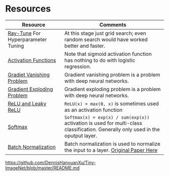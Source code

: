 # Resources

| Resource | Comments |
| --- | --- |
| [Ray-Tune](https://docs.ray.io/en/latest/tune/index.html) For Hyperparameter Tuning | At this stage just grid search; even random search would have worked better and faster. |
| [Activation Functions](https://youtu.be/Y9qdKsOHRjA) | Note that sigmoid activation function has nothing to do with logistic regression. |
| [Gradiet Vanishing Problem](https://youtu.be/JIWXbzRXk1I) | Gradient vanishing problem is a problem with deep neural networks. |
| [Gradient Exploding Problem](https://youtu.be/IJ9atfxFjOQ) | Gradient exploding problem is a problem with deep neural networks. |
| [ReLU and Leaky ReLU](https://youtu.be/DDBk3ZFNtJc) | `ReLU(x) = max(0, x)` is sometimes used as an activation function |
| [Softmax](https://youtu.be/8ah-qhvaQqU) | `Softmax(x) = exp(x) / sum(exp(x))` activation is used for multi-class classification. Generally only used in the oputput layer. |
| [Batch Normalization](https://youtu.be/1XMjfhEFbFA) | Batch normalization is used to normalize the input to a layer. [Original Paper Here](https://arxiv.org/abs/1502.03167) |

https://github.com/DennisHanyuanXu/Tiny-ImageNet/blob/master/README.md